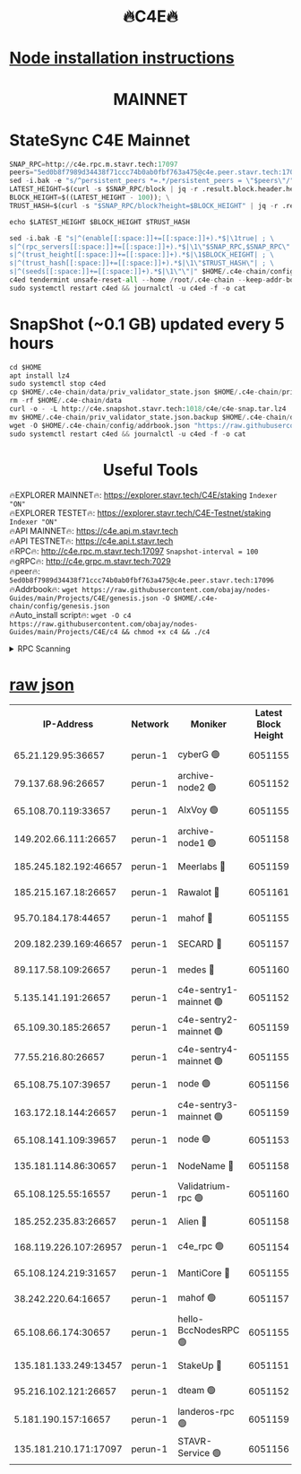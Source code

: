 <h1 align="center"> 🔥C4E🔥</h1>

[Node installation instructions](https://github.com/obajay/nodes-Guides/tree/main/Projects/C4E)
=

<h1 align="center"> MAINNET</h1>

# StateSync C4E Mainnet
```python
SNAP_RPC=http://c4e.rpc.m.stavr.tech:17097
peers="5ed0b8f7989d34438f71ccc74b0ab0fbf763a475@c4e.peer.stavr.tech:17096"
sed -i.bak -e "s/^persistent_peers *=.*/persistent_peers = \"$peers\"/" $HOME/.c4e-chain/config/config.toml
LATEST_HEIGHT=$(curl -s $SNAP_RPC/block | jq -r .result.block.header.height); \
BLOCK_HEIGHT=$((LATEST_HEIGHT - 100)); \
TRUST_HASH=$(curl -s "$SNAP_RPC/block?height=$BLOCK_HEIGHT" | jq -r .result.block_id.hash)

echo $LATEST_HEIGHT $BLOCK_HEIGHT $TRUST_HASH

sed -i.bak -E "s|^(enable[[:space:]]+=[[:space:]]+).*$|\1true| ; \
s|^(rpc_servers[[:space:]]+=[[:space:]]+).*$|\1\"$SNAP_RPC,$SNAP_RPC\"| ; \
s|^(trust_height[[:space:]]+=[[:space:]]+).*$|\1$BLOCK_HEIGHT| ; \
s|^(trust_hash[[:space:]]+=[[:space:]]+).*$|\1\"$TRUST_HASH\"| ; \
s|^(seeds[[:space:]]+=[[:space:]]+).*$|\1\"\"|" $HOME/.c4e-chain/config/config.toml
c4ed tendermint unsafe-reset-all --home /root/.c4e-chain --keep-addr-book
sudo systemctl restart c4ed && journalctl -u c4ed -f -o cat
```
# SnapShot (~0.1 GB) updated every 5 hours
```python
cd $HOME
apt install lz4
sudo systemctl stop c4ed
cp $HOME/.c4e-chain/data/priv_validator_state.json $HOME/.c4e-chain/priv_validator_state.json.backup
rm -rf $HOME/.c4e-chain/data
curl -o - -L http://c4e.snapshot.stavr.tech:1018/c4e/c4e-snap.tar.lz4 | lz4 -c -d - | tar -x -C $HOME/.c4e-chain --strip-components 2
mv $HOME/.c4e-chain/priv_validator_state.json.backup $HOME/.c4e-chain/data/priv_validator_state.json
wget -O $HOME/.c4e-chain/config/addrbook.json "https://raw.githubusercontent.com/obajay/nodes-Guides/main/Projects/C4E/addrbook.json"
sudo systemctl restart c4ed && journalctl -u c4ed -f -o cat
```
 <h1 align="center"> Useful Tools</h1>

🔥EXPLORER MAINNET🔥:  https://explorer.stavr.tech/C4E/staking            `Indexer "ON"` \
🔥EXPLORER TESTET🔥:   https://explorer.stavr.tech/C4E-Testnet/staking     `Indexer "ON"` \
🔥API MAINNET🔥:       https://c4e.api.m.stavr.tech \
🔥API TESTNET🔥:       https://c4e.api.t.stavr.tech \
🔥RPC🔥:               http://c4e.rpc.m.stavr.tech:17097                  `Snapshot-interval = 100` \
🔥gRPC🔥:              http://c4e.grpc.m.stavr.tech:7029 \
🔥peer🔥:              `5ed0b8f7989d34438f71ccc74b0ab0fbf763a475@c4e.peer.stavr.tech:17096` \
🔥Addrbook🔥:    ```wget https://raw.githubusercontent.com/obajay/nodes-Guides/main/Projects/C4E/genesis.json -O $HOME/.c4e-chain/config/genesis.json``` \
🔥Auto_install script🔥: ```wget -O c4 https://raw.githubusercontent.com/obajay/nodes-Guides/main/Projects/C4E/c4 && chmod +x c4 && ./c4```





<details>
<summary>RPC Scanning</summary>

<h2 align="center"> We scan nodes in real time every 4 hours. And we provide the final result of RPC endpoints.
We cannot influence the operation of these nodes in any way. </h2>


```python
If Voting Power is higher than 0 --> then the Node is a validator of the network and may be subject to attack and be a potential threat to the chain.
```
```python
We marked such validators with a red symbol
```

</details>

[raw json](https://rpc-check.c4e.stavr.tech/c4e/rpc-c4e-result.json)
=



<table><tr><th>IP-Address</th><th>Network</th><th>Moniker</th><th>Latest Block Height</th><th>Earliest Block Height</th><th>Catching Up</th><th>Voting Power</th><th>Scan Time</th></tr><tr><td>65.21.129.95:36657</td><td>perun-1</td><td>cyberG 🟢</td><td>6051155</td><td>0</td><td>False</td><td>0</td><td>2023-11-28T07:41:40.926037290UTC</td></tr><tr><td>79.137.68.96:26657</td><td>perun-1</td><td>archive-node2 🟢</td><td>6051152</td><td>1</td><td>False</td><td>0</td><td>2023-11-28T07:41:23.892527536UTC</td></tr><tr><td>65.108.70.119:33657</td><td>perun-1</td><td>AlxVoy 🟢</td><td>6051155</td><td>1</td><td>False</td><td>0</td><td>2023-11-28T07:41:40.229297886UTC</td></tr><tr><td>149.202.66.111:26657</td><td>perun-1</td><td>archive-node1 🟢</td><td>6051158</td><td>1</td><td>False</td><td>0</td><td>2023-11-28T07:41:56.780466918UTC</td></tr><tr><td>185.245.182.192:46657</td><td>perun-1</td><td>Meerlabs 🔴</td><td>6051159</td><td>1051501</td><td>False</td><td>493550</td><td>2023-11-28T07:42:02.274225779UTC</td></tr><tr><td>185.215.167.18:26657</td><td>perun-1</td><td>Rawalot 🔴</td><td>6051161</td><td>1090501</td><td>False</td><td>579034</td><td>2023-11-28T07:42:14.473605098UTC</td></tr><tr><td>95.70.184.178:44657</td><td>perun-1</td><td>mahof 🔴</td><td>6051155</td><td>2342001</td><td>False</td><td>1357006</td><td>2023-11-28T07:41:39.538626613UTC</td></tr><tr><td>209.182.239.169:46657</td><td>perun-1</td><td>SECARD 🔴</td><td>6051157</td><td>2616101</td><td>False</td><td>675729</td><td>2023-11-28T07:41:54.138226189UTC</td></tr><tr><td>89.117.58.109:26657</td><td>perun-1</td><td>medes 🔴</td><td>6051160</td><td>2826001</td><td>False</td><td>471345</td><td>2023-11-28T07:42:09.327535401UTC</td></tr><tr><td>5.135.141.191:26657</td><td>perun-1</td><td>c4e-sentry1-mainnet 🟢</td><td>6051152</td><td>4267001</td><td>False</td><td>0</td><td>2023-11-28T07:41:23.196591183UTC</td></tr><tr><td>65.109.30.185:26657</td><td>perun-1</td><td>c4e-sentry2-mainnet 🟢</td><td>6051159</td><td>5186001</td><td>False</td><td>0</td><td>2023-11-28T07:42:01.955782508UTC</td></tr><tr><td>77.55.216.80:26657</td><td>perun-1</td><td>c4e-sentry4-mainnet 🟢</td><td>6051155</td><td>5187001</td><td>False</td><td>0</td><td>2023-11-28T07:41:39.892619145UTC</td></tr><tr><td>65.108.75.107:39657</td><td>perun-1</td><td>node 🟢</td><td>6051156</td><td>5198801</td><td>False</td><td>0</td><td>2023-11-28T07:41:43.293982483UTC</td></tr><tr><td>163.172.18.144:26657</td><td>perun-1</td><td>c4e-sentry3-mainnet 🟢</td><td>6051159</td><td>5286001</td><td>False</td><td>0</td><td>2023-11-28T07:42:02.908159396UTC</td></tr><tr><td>65.108.141.109:39657</td><td>perun-1</td><td>node 🟢</td><td>6051153</td><td>5303301</td><td>False</td><td>0</td><td>2023-11-28T07:41:26.260498972UTC</td></tr><tr><td>135.181.114.86:30657</td><td>perun-1</td><td>NodeName 🔴</td><td>6051158</td><td>5508301</td><td>False</td><td>333717</td><td>2023-11-28T07:41:57.120015168UTC</td></tr><tr><td>65.108.125.55:16557</td><td>perun-1</td><td>Validatrium-rpc 🟢</td><td>6051160</td><td>5551301</td><td>False</td><td>0</td><td>2023-11-28T07:42:11.736042735UTC</td></tr><tr><td>185.252.235.83:26657</td><td>perun-1</td><td>Alien 🔴</td><td>6051158</td><td>5736001</td><td>False</td><td>380508</td><td>2023-11-28T07:41:57.416807048UTC</td></tr><tr><td>168.119.226.107:26957</td><td>perun-1</td><td>c4e_rpc 🟢</td><td>6051154</td><td>5951154</td><td>False</td><td>0</td><td>2023-11-28T07:41:32.636728336UTC</td></tr><tr><td>65.108.124.219:31657</td><td>perun-1</td><td>MantiCore 🔴</td><td>6051155</td><td>5951155</td><td>False</td><td>837404</td><td>2023-11-28T07:41:39.131911581UTC</td></tr><tr><td>38.242.220.64:16657</td><td>perun-1</td><td>mahof 🟢</td><td>6051157</td><td>5980001</td><td>False</td><td>0</td><td>2023-11-28T07:41:54.460337398UTC</td></tr><tr><td>65.108.66.174:30657</td><td>perun-1</td><td>hello-BccNodesRPC 🟢</td><td>6051155</td><td>5985401</td><td>False</td><td>0</td><td>2023-11-28T07:41:40.561491903UTC</td></tr><tr><td>135.181.133.249:13457</td><td>perun-1</td><td>StakeUp 🔴</td><td>6051151</td><td>6015001</td><td>False</td><td>1357007</td><td>2023-11-28T07:41:14.696516220UTC</td></tr><tr><td>95.216.102.121:26657</td><td>perun-1</td><td>dteam 🟢</td><td>6051152</td><td>6045401</td><td>False</td><td>0</td><td>2023-11-28T07:41:23.540414324UTC</td></tr><tr><td>5.181.190.157:16657</td><td>perun-1</td><td>landeros-rpc 🟢</td><td>6051159</td><td>6048001</td><td>False</td><td>0</td><td>2023-11-28T07:42:14.112826753UTC</td></tr><tr><td>135.181.210.171:17097</td><td>perun-1</td><td>STAVR-Service 🟢</td><td>6051156</td><td>6048801</td><td>False</td><td>0</td><td>2023-11-28T07:41:45.678456942UTC</td></tr></table>
